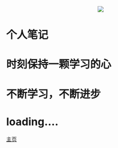 <center>
    <img src = https://gitee.com/tianzhendong/img/raw/master//images/202202271515447.png width = "">
</center>

# 个人笔记

# 时刻保持一颗学习的心

# 不断学习，不断进步

# loading….

[主页](README.md)

